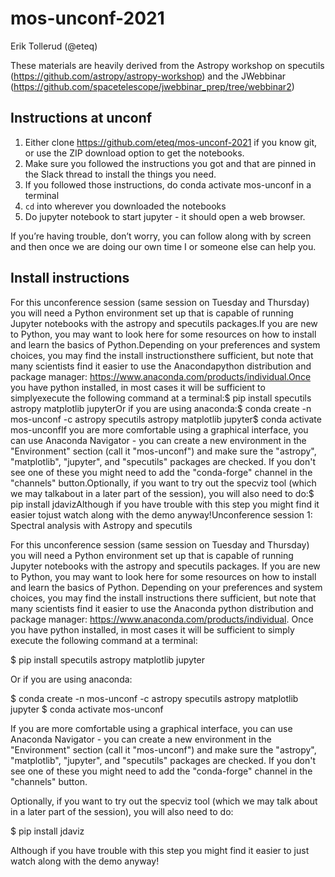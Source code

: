 # mos-unconf-2021

Erik Tollerud (@eteq)


These materials are heavily derived from the Astropy workshop on specutils (https://github.com/astropy/astropy-workshop) and the JWebbinar (https://github.com/spacetelescope/jwebbinar_prep/tree/webbinar2)


## Instructions at unconf

1. Either clone https://github.com/eteq/mos-unconf-2021 if you know git, or use the ZIP download option to get the notebooks.
2. Make sure you followed the instructions you got and that are pinned in the Slack thread to install the things you need.
3. If you followed those instructions, do conda activate mos-unconf in a terminal
4. ``cd`` into wherever you downloaded the notebooks
5. Do jupyter notebook to start jupyter - it should open a web browser.

If you’re having trouble, don’t worry, you can follow along with by screen and then once we are doing our own time I or someone else can help you.


## Install instructions

For this unconference session (same session on Tuesday and Thursday) you will need a Python environment set up that is capable of running Jupyter notebooks with the astropy and specutils packages.If you are new to Python, you may want to look here for some resources on how to install and learn the basics of Python.Depending on your preferences and system choices, you may find the install instructionsthere sufficient, but note that many scientists find it easier to use the Anacondapython distribution and package manager: https://www.anaconda.com/products/individual.Once you have python installed, in most cases it will be sufficient to simplyexecute the following command at a terminal:$ pip install specutils astropy matplotlib jupyterOr if you are using anaconda:$ conda create -n mos-unconf -c astropy specutils astropy matplotlib jupyter$ conda activate mos-unconfIf you are more comfortable using a graphical interface, you can use Anaconda Navigator - you can create a new environment in the "Environment" section (call it "mos-unconf") and make sure the "astropy", "matplotlib", "jupyter", and "specutils" packages are checked.  If you don't see one of these you might need to add the "conda-forge" channel in the "channels" button.Optionally, if you want to try out the specviz tool (which we may talkabout in a later part of the session), you will also need to do:$ pip install jdavizAlthough if you have trouble with this step you might find it easier tojust watch along with the demo anyway!Unconference session 1: Spectral analysis with Astropy and specutils

For this unconference session (same session on Tuesday and Thursday) you will need a Python environment set up that is capable of running Jupyter notebooks with the astropy and specutils packages.
If you are new to Python, you may want to look here for some resources on how to install and learn the basics of Python.
Depending on your preferences and system choices, you may find the install instructions
there sufficient, but note that many scientists find it easier to use the Anaconda
python distribution and package manager: https://www.anaconda.com/products/individual.
Once you have python installed, in most cases it will be sufficient to simply
execute the following command at a terminal:

$ pip install specutils astropy matplotlib jupyter

Or if you are using anaconda:

$ conda create -n mos-unconf -c astropy specutils astropy matplotlib jupyter
$ conda activate mos-unconf

If you are more comfortable using a graphical interface, you can use Anaconda Navigator - you can create a new environment in the "Environment" section (call it "mos-unconf") and make sure the "astropy", "matplotlib", "jupyter", and "specutils" packages are checked.  If you don't see one of these you might need to add the "conda-forge" channel in the "channels" button.

Optionally, if you want to try out the specviz tool (which we may talk
about in a later part of the session), you will also need to do:

$ pip install jdaviz

Although if you have trouble with this step you might find it easier to
just watch along with the demo anyway!


